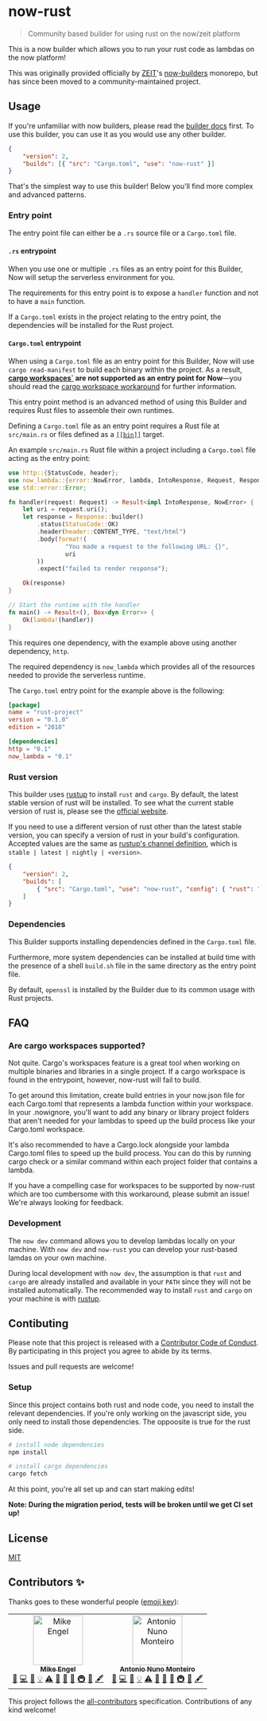 # now-rust

> Community based builder for using rust on the now/zeit platform

This is a now builder which allows you to run your rust code as lambdas on the now platform!

This was originally provided officially by [ZEIT](https://zeit.co)'s [now-builders](https://github.com/zeit/now-builders) monorepo, but has since been moved to a community-maintained project.

## Usage

If you're unfamiliar with now builders, please read the [builder docs](https://zeit.co/docs/v2/advanced/builders/overview/) first. To use this builder, you can use it as you would use any other builder.

```json
{
	"version": 2,
	"builds": [{ "src": "Cargo.toml", "use": "now-rust" }]
}
```

That's the simplest way to use this builder! Below you'll find more complex and advanced patterns.

### Entry point

The entry point file can either be a `.rs` source file or a `Cargo.toml` file.

#### `.rs` entrypoint

When you use one or multiple `.rs` files as an entry point for this Builder, Now will setup the serverless environment for you.

The requirements for this entry point is to expose a `handler` function and not to have a `main` function.

If a `Cargo.toml` exists in the project relating to the entry point, the dependencies will be installed for the Rust project.

#### `Cargo.toml` entrypoint

When using a `Cargo.toml` file as an entry point for this Builder, Now will use `cargo read-manifest` to build each binary within the project. As a result, **[cargo workspaces`](https://doc.rust-lang.org/book/ch14-03-cargo-workspaces.html) are not supported as an entry point for Now**—you should read the [cargo workspace workaround](#are-cargo-workspaces-supported) for further information.

This entry point method is an advanced method of using this Builder and requires Rust files to assemble their own runtimes.

Defining a `Cargo.toml` file as an entry point requires a Rust file at `src/main.rs` or files defined as a [`[[bin]]`](https://doc.rust-lang.org/cargo/reference/manifest.html#configuring-a-target) target.

An example `src/main.rs` Rust file within a project including a `Cargo.toml` file acting as the entry point:

```rs
use http::{StatusCode, header};
use now_lambda::{error::NowError, lambda, IntoResponse, Request, Response};
use std::error::Error;

fn handler(request: Request) -> Result<impl IntoResponse, NowError> {
	let uri = request.uri();
	let response = Response::builder()
		.status(StatusCode::OK)
		.header(header::CONTENT_TYPE, "text/html")
		.body(format!(
				"You made a request to the following URL: {}",
				uri
		))
		.expect("failed to render response");

	Ok(response)
}

// Start the runtime with the handler
fn main() -> Result<(), Box<dyn Error>> {
	Ok(lambda!(handler))
}
```

This requires one dependency, with the example above using another dependency, `http`.

The required dependency is `now_lambda` which provides all of the resources needed to provide the serverless runtime.

The `Cargo.toml` entry point for the example above is the following:

```toml
[package]
name = "rust-project"
version = "0.1.0"
edition = "2018"

[dependencies]
http = "0.1"
now_lambda = "0.1"
```

### Rust version

This builder uses [rustup](https://rustup.rs) to install `rust` and `cargo`. By default, the latest stable version of rust will be installed. To see what the current stable version of rust is, please see the [official website](https://www.rust-lang.org).

If you need to use a different version of rust other than the latest stable version, you can specify a version of rust in your build's configuration. Accepted values are the same as [rustup's channel definition](https://github.com/rust-lang/rustup.rs/#toolchain-specification), which is `stable | latest | nightly | <version>`.

```json
{
	"version": 2,
	"builds": [
		{ "src": "Cargo.toml", "use": "now-rust", "config": { "rust": "1.31" } }
	]
}
```

### Dependencies

This Builder supports installing dependencies defined in the `Cargo.toml` file.

Furthermore, more system dependencies can be installed at build time with the presence of a shell `build.sh` file in the same directory as the entry point file.

By default, `openssl` is installed by the Builder due to its common usage with Rust projects.

## FAQ

### Are cargo workspaces supported?

Not quite. Cargo's workspaces feature is a great tool when working on multiple binaries and libraries in a single project. If a cargo workspace is found in the entrypoint, however, now-rust will fail to build.

To get around this limitation, create build entries in your now.json file for each Cargo.toml that represents a lambda function within your workspace. In your .nowignore, you'll want to add any binary or library project folders that aren't needed for your lambdas to speed up the build process like your Cargo.toml workspace.

It's also recommended to have a Cargo.lock alongside your lambda Cargo.toml files to speed up the build process. You can do this by running cargo check or a similar command within each project folder that contains a lambda.

If you have a compelling case for workspaces to be supported by now-rust which are too cumbersome with this workaround, please submit an issue! We're always looking for feedback.

### Development

The `now dev` command allows you to develop lambdas locally on your machine. With `now dev` and `now-rust` you can develop your rust-based lamdas on your own machine.

During local development with `now dev`, the assumption is that `rust` and `cargo` are already installed and available in your `PATH` since they will not be installed automatically. The recommended way to install `rust` and `cargo` on your machine is with [rustup](https://rustup.rs).

## Contibuting

Please note that this project is released with a [Contributor Code of Conduct](CODE_OF_CONDUCT.md). By participating in this project you agree to abide by its terms.

Issues and pull requests are welcome!

### Setup

Since this project contains both rust and node code, you need to install the relevant dependencies. If you're only working on the javascript side, you only need to install those dependencies. The oppoosite is true for the rust side.

```sh
# install node dependencies
npm install

# install cargo dependencies
cargo fetch
```

At this point, you're all set up and can start making edits!

**Note: During the migration period, tests will be broken until we get CI set up!**

## License

[MIT](LICENSE.md)

## Contributors ✨

Thanks goes to these wonderful people ([emoji key](https://allcontributors.org/docs/en/emoji-key)):

<!-- ALL-CONTRIBUTORS-LIST:START - Do not remove or modify this section -->
<!-- prettier-ignore -->
<table>
	<tr>
		<td align="center"><a href="https://www.mike-engel.com"><img src="https://avatars0.githubusercontent.com/u/464447?v=4" width="100px;" alt="Mike Engel"/><br /><sub><b>Mike Engel</b></sub></a><br /><a href="#question-mike-engel" title="Answering Questions">💬</a> <a href="https://github.com/Mike Engel <mike@mike-engel.com>/now-rust/commits?author=mike-engel" title="Code">💻</a> <a href="https://github.com/Mike Engel <mike@mike-engel.com>/now-rust/commits?author=mike-engel" title="Documentation">📖</a> <a href="#example-mike-engel" title="Examples">💡</a> <a href="https://github.com/Mike Engel <mike@mike-engel.com>/now-rust/commits?author=mike-engel" title="Tests">⚠️</a> <a href="#review-mike-engel" title="Reviewed Pull Requests">👀</a> <a href="#maintenance-mike-engel" title="Maintenance">🚧</a> <a href="#design-mike-engel" title="Design">🎨</a> <a href="#infra-mike-engel" title="Infrastructure (Hosting, Build-Tools, etc)">🚇</a> <a href="#ideas-mike-engel" title="Ideas, Planning, & Feedback">🤔</a> <a href="#content-mike-engel" title="Content">🖋</a></td>
		<td align="center"><a href="https://twitter.com/_anmonteiro"><img src="https://avatars2.githubusercontent.com/u/661909?v=4" width="100px;" alt="Antonio Nuno Monteiro"/><br /><sub><b>Antonio Nuno Monteiro</b></sub></a><br /><a href="#question-anmonteiro" title="Answering Questions">💬</a> <a href="https://github.com/Mike Engel <mike@mike-engel.com>/now-rust/commits?author=anmonteiro" title="Code">💻</a> <a href="https://github.com/Mike Engel <mike@mike-engel.com>/now-rust/commits?author=anmonteiro" title="Documentation">📖</a> <a href="#example-anmonteiro" title="Examples">💡</a> <a href="https://github.com/Mike Engel <mike@mike-engel.com>/now-rust/commits?author=anmonteiro" title="Tests">⚠️</a> <a href="#review-anmonteiro" title="Reviewed Pull Requests">👀</a> <a href="#maintenance-anmonteiro" title="Maintenance">🚧</a> <a href="#design-anmonteiro" title="Design">🎨</a> <a href="#infra-anmonteiro" title="Infrastructure (Hosting, Build-Tools, etc)">🚇</a> <a href="#ideas-anmonteiro" title="Ideas, Planning, & Feedback">🤔</a> <a href="#content-anmonteiro" title="Content">🖋</a></td>
	</tr>
</table>

<!-- ALL-CONTRIBUTORS-LIST:END -->

This project follows the [all-contributors](https://github.com/all-contributors/all-contributors) specification. Contributions of any kind welcome!
